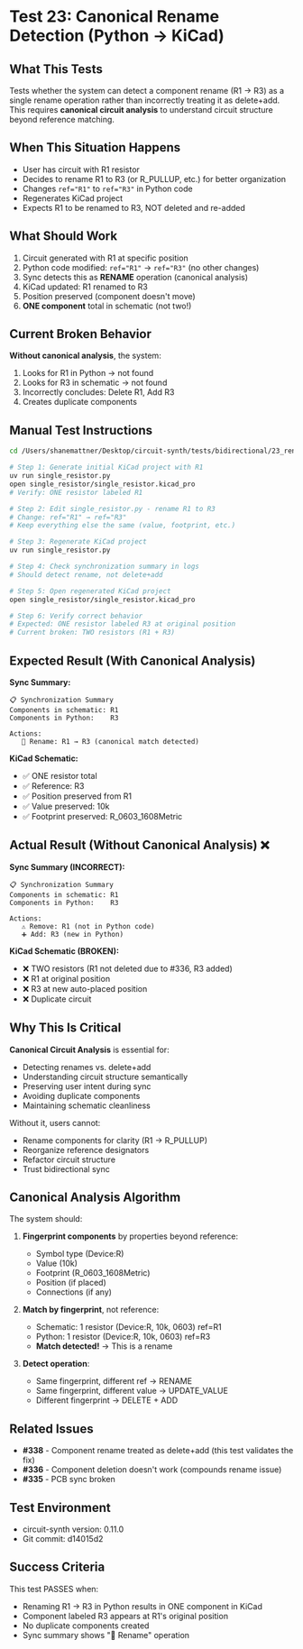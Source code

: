 # Test 23: Canonical Rename Detection (Python → KiCad)

## What This Tests

Tests whether the system can detect a component rename (R1 → R3) as a single rename operation rather than incorrectly treating it as delete+add. This requires **canonical circuit analysis** to understand circuit structure beyond reference matching.

## When This Situation Happens

- User has circuit with R1 resistor
- Decides to rename R1 to R3 (or R_PULLUP, etc.) for better organization
- Changes `ref="R1"` to `ref="R3"` in Python code
- Regenerates KiCad project
- Expects R1 to be renamed to R3, NOT deleted and re-added

## What Should Work

1. Circuit generated with R1 at specific position
2. Python code modified: `ref="R1"` → `ref="R3"` (no other changes)
3. Sync detects this as **RENAME** operation (canonical analysis)
4. KiCad updated: R1 renamed to R3
5. Position preserved (component doesn't move)
6. **ONE component** total in schematic (not two!)

## Current Broken Behavior

**Without canonical analysis**, the system:
1. Looks for R1 in Python → not found
2. Looks for R3 in schematic → not found
3. Incorrectly concludes: Delete R1, Add R3
4. Creates duplicate components

## Manual Test Instructions

```bash
cd /Users/shanemattner/Desktop/circuit-synth/tests/bidirectional/23_rename_python_canonical

# Step 1: Generate initial KiCad project with R1
uv run single_resistor.py
open single_resistor/single_resistor.kicad_pro
# Verify: ONE resistor labeled R1

# Step 2: Edit single_resistor.py - rename R1 to R3
# Change: ref="R1" → ref="R3"
# Keep everything else the same (value, footprint, etc.)

# Step 3: Regenerate KiCad project
uv run single_resistor.py

# Step 4: Check synchronization summary in logs
# Should detect rename, not delete+add

# Step 5: Open regenerated KiCad project
open single_resistor/single_resistor.kicad_pro

# Step 6: Verify correct behavior
# Expected: ONE resistor labeled R3 at original position
# Current broken: TWO resistors (R1 + R3)
```

## Expected Result (With Canonical Analysis)

**Sync Summary:**
```
📋 Synchronization Summary
Components in schematic: R1
Components in Python:    R3

Actions:
   🔄 Rename: R1 → R3 (canonical match detected)
```

**KiCad Schematic:**
- ✅ ONE resistor total
- ✅ Reference: R3
- ✅ Position preserved from R1
- ✅ Value preserved: 10k
- ✅ Footprint preserved: R_0603_1608Metric

## Actual Result (Without Canonical Analysis) ❌

**Sync Summary (INCORRECT):**
```
📋 Synchronization Summary
Components in schematic: R1
Components in Python:    R3

Actions:
   ⚠️ Remove: R1 (not in Python code)
   ➕ Add: R3 (new in Python)
```

**KiCad Schematic (BROKEN):**
- ❌ TWO resistors (R1 not deleted due to #336, R3 added)
- ❌ R1 at original position
- ❌ R3 at new auto-placed position
- ❌ Duplicate circuit

## Why This Is Critical

**Canonical Circuit Analysis** is essential for:
- Detecting renames vs. delete+add
- Understanding circuit structure semantically
- Preserving user intent during sync
- Avoiding duplicate components
- Maintaining schematic cleanliness

Without it, users cannot:
- Rename components for clarity (R1 → R_PULLUP)
- Reorganize reference designators
- Refactor circuit structure
- Trust bidirectional sync

## Canonical Analysis Algorithm

The system should:

1. **Fingerprint components** by properties beyond reference:
   - Symbol type (Device:R)
   - Value (10k)
   - Footprint (R_0603_1608Metric)
   - Position (if placed)
   - Connections (if any)

2. **Match by fingerprint**, not reference:
   - Schematic: 1 resistor (Device:R, 10k, 0603) ref=R1
   - Python: 1 resistor (Device:R, 10k, 0603) ref=R3
   - **Match detected!** → This is a rename

3. **Detect operation**:
   - Same fingerprint, different ref → RENAME
   - Same fingerprint, different value → UPDATE_VALUE
   - Different fingerprint → DELETE + ADD

## Related Issues

- **#338** - Component rename treated as delete+add (this test validates the fix)
- **#336** - Component deletion doesn't work (compounds rename issue)
- **#335** - PCB sync broken

## Test Environment

- circuit-synth version: 0.11.0
- Git commit: d14015d2

## Success Criteria

This test PASSES when:
- Renaming R1 → R3 in Python results in ONE component in KiCad
- Component labeled R3 appears at R1's original position
- No duplicate components created
- Sync summary shows "🔄 Rename" operation

